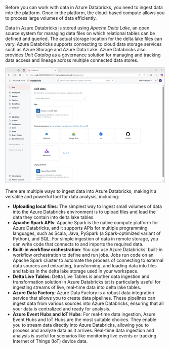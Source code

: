 Before you can work with data in Azure Databricks, you need to ingest data into the platform. Once in the platform, the cloud-based compute allows you to process large volumes of data efficiently.

Data in Azure Databricks is stored using *Apache Delta Lake*, an open source system for managing data files on which relational tables can be defined and queried. The actual storage location for the delta lake files can vary. Azure Databricks supports connecting to cloud data storage services such as Azure Storage and Azure Data Lake. Azure Databricks also provides *Unit Catalog* as a governance solution for managing and tracking data access and lineage across multiple connected data stores.

![Screenshot of adding data to Azure Databricks.](../media/upload-data.png)

There are multiple ways to ingest data into Azure Databricks, making it a versatile and powerful tool for data analysis, including:

- **Uploading local files**: The simplest way to ingest small volumes of data into the Azure Databricks environment is to upload files and load the data they contain into delta lake tables.
- **Apache Spark APIs**: Apache Spark is the native compute platform for Azure Databricks, and it supports APIs for multiple programming languages, such as Scala, Java, PySpark (a Spark-optimized variant of Python), and SQL. For simple ingestion of data in remote storage, you can write code that connects to and imports the required data.
- **Built-in workflow orchestration**: You can use Azure Databricks' built-in workflow orchestration to define and run jobs. Jobs run code on an Apache Spark cluster to automate the process of connecting to external data sources and extracting, transforming, and loading data into files and tables in the delta lake storage used in your workspace.
- **Delta Live Tables**: Delta Live Tables is another data ingestion and transformation solution in Azure Databricks tat is particularly useful for ingesting streams of live, real-time data into delta lake tables.
- **Azure Data Factory**: Azure Data Factory is a robust data integration service that allows you to create data pipelines. These pipelines can ingest data from various sources into Azure Databricks, ensuring that all your data is centralized and ready for analysis.
- **Azure Event Hubs and IoT Hubs**: For real-time data ingestion, Azure Event Hubs and IoT Hubs are the most suitable choices. They enable you to stream data directly into Azure Databricks, allowing you to process and analyze data as it arrives. Real-time data ingestion and analysis is useful for scenarios like monitoring live events or tracking Internet of Things (IoT) device data.

